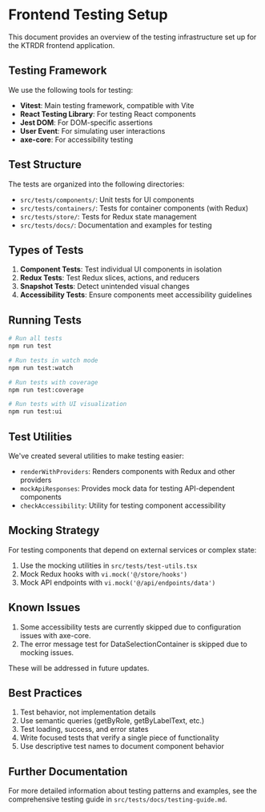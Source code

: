 # Frontend Testing Setup

This document provides an overview of the testing infrastructure set up for the KTRDR frontend application.

## Testing Framework

We use the following tools for testing:

- **Vitest**: Main testing framework, compatible with Vite
- **React Testing Library**: For testing React components
- **Jest DOM**: For DOM-specific assertions
- **User Event**: For simulating user interactions
- **axe-core**: For accessibility testing

## Test Structure

The tests are organized into the following directories:

- `src/tests/components/`: Unit tests for UI components
- `src/tests/containers/`: Tests for container components (with Redux)
- `src/tests/store/`: Tests for Redux state management
- `src/tests/docs/`: Documentation and examples for testing

## Types of Tests

1. **Component Tests**: Test individual UI components in isolation
2. **Redux Tests**: Test Redux slices, actions, and reducers
3. **Snapshot Tests**: Detect unintended visual changes
4. **Accessibility Tests**: Ensure components meet accessibility guidelines

## Running Tests

```sh
# Run all tests
npm run test

# Run tests in watch mode
npm run test:watch

# Run tests with coverage
npm run test:coverage

# Run tests with UI visualization
npm run test:ui
```

## Test Utilities

We've created several utilities to make testing easier:

- `renderWithProviders`: Renders components with Redux and other providers
- `mockApiResponses`: Provides mock data for testing API-dependent components
- `checkAccessibility`: Utility for testing component accessibility

## Mocking Strategy

For testing components that depend on external services or complex state:

1. Use the mocking utilities in `src/tests/test-utils.tsx`
2. Mock Redux hooks with `vi.mock('@/store/hooks')`
3. Mock API endpoints with `vi.mock('@/api/endpoints/data')`

## Known Issues

1. Some accessibility tests are currently skipped due to configuration issues with axe-core.
2. The error message test for DataSelectionContainer is skipped due to mocking issues.

These will be addressed in future updates.

## Best Practices

1. Test behavior, not implementation details
2. Use semantic queries (getByRole, getByLabelText, etc.)
3. Test loading, success, and error states
4. Write focused tests that verify a single piece of functionality
5. Use descriptive test names to document component behavior

## Further Documentation

For more detailed information about testing patterns and examples, see the comprehensive testing guide in `src/tests/docs/testing-guide.md`.